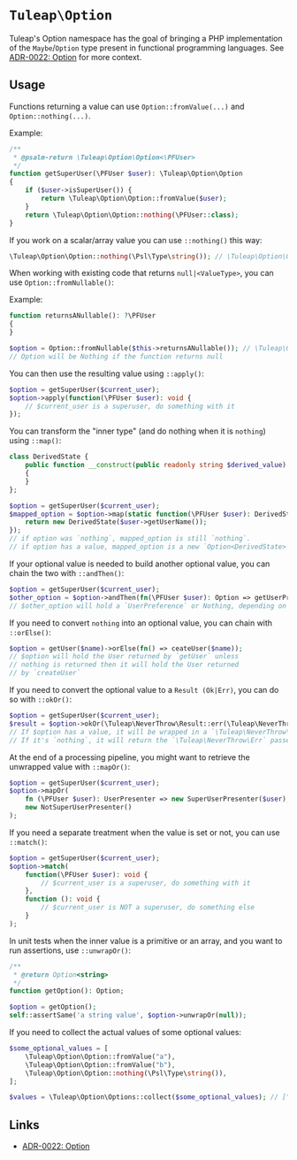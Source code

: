 # `Tuleap\Option`

Tuleap's Option namespace has the goal of bringing a PHP implementation of the `Maybe`/`Option` type present in functional
programming languages. See [ADR-0022: Option][0] for more context.

## Usage

Functions returning a value can use `Option::fromValue(...)` and `Option::nothing(...)`.

Example:

```php
/**
 * @psalm-return \Tuleap\Option\Option<\PFUser>
 */
function getSuperUser(\PFUser $user): \Tuleap\Option\Option
{
    if ($user->isSuperUser()) {
        return \Tuleap\Option\Option::fromValue($user);
    }
    return \Tuleap\Option\Option::nothing(\PFUser::class);
}
```

If you work on a scalar/array value you can use `::nothing()` this way:

```php
\Tuleap\Option\Option::nothing(\Psl\Type\string()); // \Tuleap\Option\Option<string>
```

When working with existing code that returns `null|<ValueType>`, you can use `Option::fromNullable()`:

Example:

```php
function returnsANullable(): ?\PFUser
{
}

$option = Option::fromNullable($this->returnsANullable()); // \Tuleap\Option\Option<\PFUser>
// Option will be Nothing if the function returns null
```

You can then use the resulting value using `::apply()`:

```php
$option = getSuperUser($current_user);
$option->apply(function(\PFUser $user): void {
    // $current_user is a superuser, do something with it
});
```

You can transform the "inner type" (and do nothing when it is `nothing`) using `::map()`:

```php
class DerivedState {
    public function __construct(public readonly string $derived_value)
    {
    }
};

$option = getSuperUser($current_user);
$mapped_option = $option->map(static function(\PFUser $user): DerivedState {
    return new DerivedState($user->getUserName());
});
// if option was `nothing`, mapped_option is still `nothing`.
// if option has a value, mapped_option is a new `Option<DerivedState>`.
```

If your optional value is needed to build another optional value, you can chain the two with `::andThen()`:

```php
$option = getSuperUser($current_user);
$other_option = $option->andThen(fn(\PFUser $user): Option => getUserPreference($user));
// $other_option will hold a `UserPreference` or Nothing, depending on the return of the function `getUserPreference`
```

If you need to convert `nothing` into an optional value, you can chain with `::orElse()`:
```php
$option = getUser($name)->orElse(fn() => ceateUser($name));
// $option will hold the User returned by `getUser` unless
// nothing is returned then it will hold the User returned
// by `createUser`
```

If you need to convert the optional value to a `Result (Ok|Err)`, you can do so with `::okOr()`:

```php
$option = getSuperUser($current_user);
$result = $option->okOr(\Tuleap\NeverThrow\Result::err(\Tuleap\NeverThrow\Fault::fromMessage('Current user is not a super user')));
// If $option has a value, it will be wrapped in a `\Tuleap\NeverThrow\Ok`.
// If it's `nothing`, it will return the `\Tuleap\NeverThrow\Err` passed as parameter.
```

At the end of a processing pipeline, you might want to retrieve the unwrapped value with `::mapOr()`:

```php
$option = getSuperUser($current_user);
$option->mapOr(
    fn (\PFUser $user): UserPresenter => new SuperUserPresenter($user),
    new NotSuperUserPresenter()
);
```

If you need a separate treatment when the value is set or not, you can use `::match()`:

```php
$option = getSuperUser($current_user);
$option->match(
    function(\PFUser $user): void {
        // $current_user is a superuser, do something with it
    },
    function (): void {
        // $current_user is NOT a superuser, do something else
    }
);
```

In unit tests when the inner value is a primitive or an array, and you want to run assertions, use `::unwrapOr()`:

```php
/**
 * @return Option<string>
 */
function getOption(): Option;

$option = getOption();
self::assertSame('a string value', $option->unwrapOr(null));
```

If you need to collect the actual values of some optional values:

```php
$some_optional_values = [
    \Tuleap\Option\Option::fromValue("a"),
    \Tuleap\Option\Option::fromValue("b"),
    \Tuleap\Option\Option::nothing(\Psl\Type\string()),
];

$values = \Tuleap\Option\Options::collect($some_optional_values); // ["a", "b"]
```

## Links

* [ADR-0022: Option][0]

[0]: ../../../adr/0022-option.md
